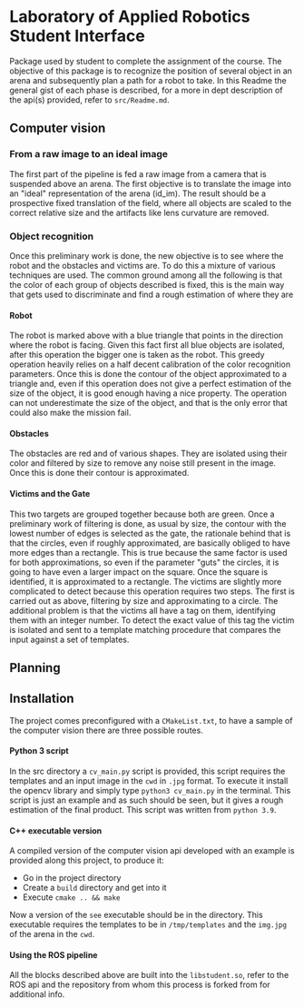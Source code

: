 # Laboratory of Applied Robotics Student Interface
Package used by student to complete the assignment of the course. The objective of this package is to recognize the position of several object in an arena and subsequently plan a path for a robot to take. In this Readme the general gist of each phase is described, for a more in dept description of the api(s) provided, refer to  `src/Readme.md`.

## Computer vision
### From a raw image to an ideal image
The first part of the pipeline is fed a raw image from a camera that is suspended above an arena. The first objective is to translate the image into an "ideal" representation of the arena (id_im). The result should be a prospective fixed translation of the field, where all objects are scaled to the correct relative size and the artifacts like lens curvature are removed. 
### Object recognition
Once this preliminary work is done, the new objective is to see where the robot and the obstacles and victims are. To do this a mixture of various techniques are used. The common ground among all the following is that the color of each group of objects described is fixed, this is the main way that gets used to discriminate and find a rough estimation of where they are
#### Robot
The robot is marked above with a blue triangle that points in the direction where the robot is facing. Given this fact first all blue objects are isolated, after this operation the bigger one is taken as the robot. This greedy operation heavily relies on a half decent calibration of the color recognition parameters. Once this is done the contour of the object approximated to a triangle and, even if this operation does not give a perfect estimation of the size of the object, it is good enough having a nice property. The operation can not underestimate the size of the object, and that is the only error that could also make the mission fail. 
#### Obstacles
The obstacles are red and of various shapes.  They are isolated using their color and filtered by size to remove any noise still present in the image. Once this is done their contour is approximated.
#### Victims and the Gate
This two targets are grouped together because both are green. 
Once a preliminary work of filtering is done, as usual by size, the contour with the lowest number of edges is selected as the gate, the rationale behind that is that the circles, even if roughly approximated, are basically obliged to have more edges than a rectangle. This is true because the same factor is used for both approximations, so even if the parameter "guts" the circles, it is going to have even a larger impact on the square. Once the square is identified, it is approximated to a rectangle.
The victims are slightly more complicated to detect because this operation requires two steps. The first is carried out as above, filtering by size and approximating to a circle. The additional problem is that the victims all have a tag on them, identifying them with an integer number. To detect the exact value of this tag the victim is isolated and sent to a template matching procedure that compares the input against a set of templates.

## Planning

## Installation
The project comes preconfigured with a `CMakeList.txt`, to have a sample of the computer vision there are three possible routes. 
#### Python 3 script
In the src directory a `cv_main.py` script is provided, this script requires the templates and an input image in the `cwd` in `.jpg` format. To execute it install the opencv library and simply type `python3 cv_main.py` in the terminal. This script is just an example and as such should be seen, but it gives a rough estimation of the final product. This script was written from `python 3.9`.
#### C++ executable version
A compiled version of the computer vision api developed with an example is provided along this project, to produce it:

 - Go in the project directory
 - Create a `build` directory and get into it
 - Execute `cmake .. && make`

Now a version of the `see` executable should be in the directory. This executable requires the templates to be in `/tmp/templates` and the `img.jpg` of the arena in the `cwd`. 
#### Using the ROS pipeline
All the blocks described above are built into the `libstudent.so`, refer to the ROS api and the repository from whom this process is forked from for additional info.

